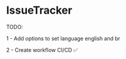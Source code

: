 # IssueTracker

TODO:

1 - Add options to set language english and br

2 - Create workflow CI/CD ✅


